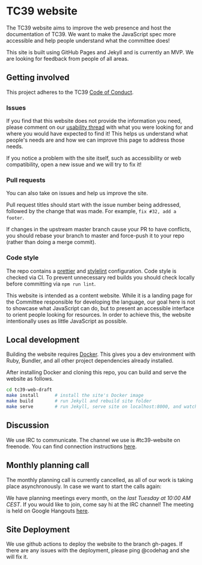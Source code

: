 # TC39 website

The TC39 website aims to improve the web presence and host the documentation of TC39. We want to
make the JavaScript spec more accessible and help people understand what the committee does!

This site is built using GitHub Pages and Jekyll and is currently an MVP. We are looking for
feedback from people of all areas.

## Getting involved

This project adheres to the TC39 [Code of Conduct](https://tc39.es/code-of-conduct/).

### Issues

If you find that this website does not provide the information you need, please comment on our
[usability thread](https://github.com/tc39/tc39.github.io/issues/41) with
what you were looking for and where you would have expected to find it! This
helps us understand what people's needs are and how we can improve this page to address those needs.

If you notice a problem with the site itself, such as accessibility or web compatibility, open a new issue and we will try to fix it!

### Pull requests

You can also take on issues and help us improve the site.

Pull request titles should start with the issue number being addressed, followed by
the change that was made. For example, `fix #32, add a footer`.

If changes in the upstream master branch cause your PR to have conflicts, you should
rebase your branch to master and force-push it to your repo (rather than doing a
merge commit).

### Code style

The repo contains a [prettier](https://prettier.io/) and [stylelint](https://stylelint.io/) configuration.
Code style is checked via CI. To prevent unnecessary red builds you should check locally before committing via `npm run lint`.

This website is intended as a content website. While it is a landing page for the Committee responsible for developing the language, our goal here is not to showcase what JavaScript can do, but to present an accessible interface to orient people looking for resources. In order to achieve this, the website intentionally uses as little JavaScript as possible. 

## Local development

Building the website requires [Docker](https://docs.docker.com/install/). This gives you a dev environment with Ruby, Bundler, and all other project dependencies already installed.

After installing Docker and cloning this repo, you can build and serve the website as follows.
```bash
cd tc39-web-draft
make install      # install the site's Docker image
make build        # run Jekyll and rebuild site folder
make serve        # run Jekyll, serve site on localhost:8000, and watch for local changes
```

## Discussion

We use IRC to communicate. The channel we use is #tc39-website on freenode. You can find
connection instructions [here](https://freenode.net/kb/answer/chat).

## Monthly planning call

The monthly planning call is currently cancelled, as all of our work is taking place asynchronously.
In case we want to start the calls again:

We have planning meetings every month, on the _last Tuesday at 10:00 AM CEST_. If you would like to
join, come say hi at the IRC channel! The meeting is held on Google Hangouts [here](https://hangouts.google.com/call/lxrlUjS_VlOcuRU6BsFBAAEI).

## Site Deployment

We use github actions to deploy the website to the branch gh-pages. If there are any issues with the
deployment, please ping @codehag and she will fix it.
